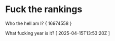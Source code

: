 # Fuck the rankings

Who the hell am I?
{ 16974558 }

What fucking year is it?
[ 2025-04-15T13:53:20Z ]
